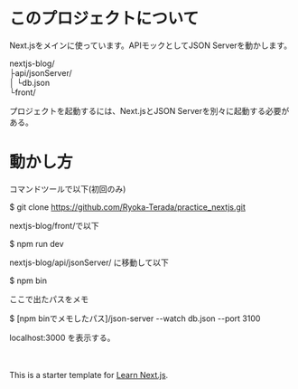 # このプロジェクトについて
Next.jsをメインに使っています。APIモックとしてJSON Serverを動かします。

nextjs-blog/<br>
  ├api/jsonServer/<br>
  │  └db.json<br>
  └front/<br>

プロジェクトを起動するには、Next.jsとJSON Serverを別々に起動する必要がある。

# 動かし方
コマンドツールで以下(初回のみ)

$ git clone https://github.com/Ryoka-Terada/practice_nextjs.git

nextjs-blog/front/で以下

$ npm run dev

nextjs-blog/api/jsonServer/ に移動して以下

$ npm bin

ここで出たパスをメモ

$ [npm binでメモしたパス]/json-server --watch db.json --port 3100

localhost:3000 を表示する。

<br><br>
This is a starter template for [Learn Next.js](https://nextjs.org/learn).